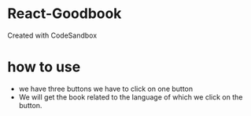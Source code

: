 # React-Goodbook
Created with CodeSandbox
# how to use 
- we have three buttons we have to click on one button 
- We will get the book related to the language of which we click on the button.


